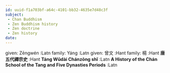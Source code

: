 ```yaml
---
id: uuid-f1a703bf-a64c-4101-bb32-4635e7d48c3f
subject: 
 - Chan Buddhism
 - Zen Buddhism history
 - Zen doctrine
 - Zen history
date: 
---
```


given: Zēngwén :Latn
family: Yáng :Latn
given: 曾文 :Hant
family: 楊 :Hant
**唐五代禪宗史** :Hant
**Táng Wǔdài Chánzōng shǐ** :Latn
**A History of the Chán School of the Tang and Five Dynasties Periods** :Latn